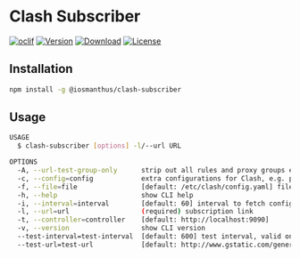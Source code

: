 # Clash Subscriber

[![oclif](https://img.shields.io/badge/cli-oclif-brightgreen.svg)](https://oclif.io)
[![Version](https://img.shields.io/npm/v/@iosmanthus/clash-subscriber)](https://npmjs.org/package/iosmanthus/clash-subscriber)
[![Download](https://img.shields.io/npm/dw/@iosmanthus/clash-subscriber)](https://www.npmjs.com/package/@iosmanthus/clash-subscriber)
[![License](https://img.shields.io/npm/l/@iosmanthus/clash-subscriber)](https://github.com/iosmanthus/clash-subscriber/blob/master/package.json)

## Installation

```sh
npm install -g @iosmanthus/clash-subscriber
```

## Usage

```sh
USAGE
  $ clash-subscriber [options] -l/--url URL

OPTIONS
  -A, --url-test-group-only      strip out all rules and proxy groups except for a url-test group via a url
  -c, --config=config            extra configurations for Clash, e.g. port=1081 socks-port=1080 allow-lan:false
  -f, --file=file                [default: /etc/clash/config.yaml] file to save the configuration
  -h, --help                     show CLI help
  -i, --interval=interval        [default: 60] interval to fetch configuration, in minutes
  -l, --url=url                  (required) subscription link
  -t, --controller=controller    [default: http://localhost:9090]
  -v, --version                  show CLI version
  --test-interval=test-interval  [default: 600] test interval, valid only while flag `url-test-only` is set, in seconds
  --test-url=test-url            [default: http://www.gstatic.com/generate_204] test url, valid only while flag `url-test-only` is set
```

